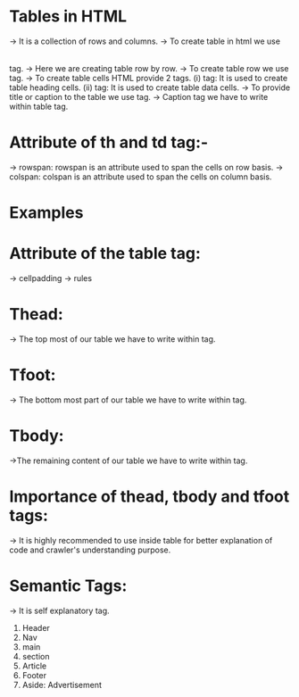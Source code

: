# Tables in HTML

-> It is a collection of rows and columns.
-> To create table in html we use <table></table> tag.
-> Here we are creating table row by row.
-> To create table row we use <tr></tr> tag.
-> To create table cells HTML provide 2 tags.
(i) <th></th> tag: It is used to create table heading cells.
(ii) <td></td> tag: It is used to create table data cells.
-> To provide title or caption to the table we use <caption></caption> tag.
-> Caption tag we have to write within table tag.

# Attribute of th and td tag:-

-> rowspan: rowspan is an attribute used to span the cells on row basis.
-> colspan: colspan is an attribute used to span the cells on column basis.

# Examples

<th rowspan="2" colspan="3"></th>
<td rowspan="3"></td>
<th colspan="2"></th>

# Attribute of the table tag:

-> cellpadding
-> rules

# Thead:

-> The top most of our table we have to write within <thead></thead> tag.

# Tfoot:

-> The bottom most part of our table we have to write within <tfoot></tfoot> tag.

# Tbody:

->The remaining content of our table we have to write within <tbody></tbody> tag.

# Importance of thead, tbody and tfoot tags:

-> It is highly recommended to use inside table for better explanation of code and crawler's understanding purpose.

# Semantic Tags:

-> It is self explanatory tag.

1. Header
2. Nav
3. main
4. section
5. Article
6. Footer
7. Aside: Advertisement

